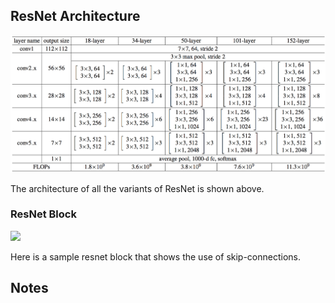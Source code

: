 ## ResNet Architecture

<img src = 'misc/resnet-architectures-34-101.png'>  

The architecture of all the variants of ResNet is shown above.  


### ResNet Block

<img src = 'mics/resnet-block.png'>  

Here is a sample resnet block that shows the use of skip-connections.

## Notes
